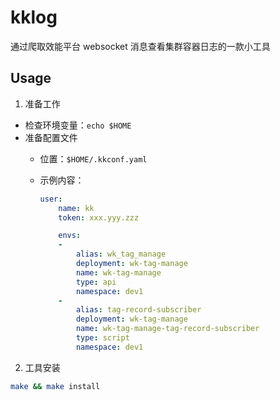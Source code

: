# kklog

通过爬取效能平台 websocket 消息查看集群容器日志的一款小工具

## Usage

1. 准备工作

- 检查环境变量：`echo $HOME`
- 准备配置文件
  - 位置：`$HOME/.kkconf.yaml`
  - 示例内容：

    ```yaml
    user:
        name: kk
        token: xxx.yyy.zzz

        envs:
        -
            alias: wk_tag_manage
            deployment: wk-tag-manage
            name: wk-tag-manage
            type: api
            namespace: dev1
        -
            alias: tag-record-subscriber
            deployment: wk-tag-manage
            name: wk-tag-manage-tag-record-subscriber
            type: script
            namespace: dev1
    ```

2. 工具安装

```sh
make && make install
```
